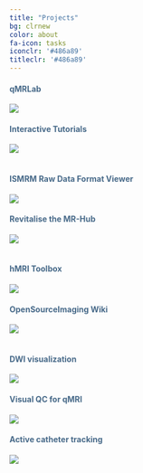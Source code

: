 ```yaml
---
title: "Projects"
bg: clrnew
color: about
fa-icon: tasks
iconclr: '#486a89'
titleclr: '#486a89'
---
```


<div class="row">
  
  <div class="col s6">
     <h4 style="color: #486a89; text-align: left"> qMRLab </h4>
    <a href="https://github.com/mrathon/idea-pitches/issues/1" target="blank"><img src="img/projects/qmrlab.png"/></a>
   </div>

  <div class="col s6">
      <h4 style="color: #486a89; text-align: left"> Interactive Tutorials </h4>
    <a href="https://github.com/mrathon/idea-pitches/issues/2" target="blank"><img src="img/projects/inttut.gif"/></a>
  </div>

</div>

<br> 

<div class="row">

<div class="col s6">
    <h4 style="color: #486a89; text-align: left"> ISMRM Raw Data Format Viewer </h4>
    <a href="https://github.com/mrathon/idea-pitches/issues/4" target="blank"><img src="img/projects/ismrmrd.png"/></a>  
</div>

<div class="col s6">
     <h4 style="color: #486a89; text-align: left"> Revitalise the MR-Hub </h4>
    <a href="https://github.com/mrathon/idea-pitches/issues/6" target="blank"><img src="img/projects/mrhub.png"/></a>

</div>

<br>

<div class="row">
  
  <div class="col s6">
     <h4 style="color: #486a89; text-align: left"> hMRI Toolbox </h4>
    <a href="https://github.com/mrathon/idea-pitches/issues/5" target="blank"><img src="img/projects/hmri.jpg"/></a>
   </div>

  <div class="col s6">
    <h4 style="color: #486a89; text-align: left"> OpenSourceImaging Wiki </h4>
    <a href="https://github.com/mrathon/idea-pitches/issues/3" target="blank"><img src="img/projects/osi.jpg"/></a>
  </div>
   
</div>

<br>

<div class="row">
  
  <div class="col s6">
     <h4 style="color: #486a89; text-align: left"> DWI visualization </h4>
    <a href="https://github.com/mrathon/idea-pitches/issues/7" target="blank"><img src="img/projects/dwi.jpg"/></a>
  </div>

   <div class="col s6">
     <h4 style="color: #486a89; text-align: left"> Visual QC for qMRI </h4>
  <a href="https://github.com/raamana/visualqc" target="blank"><img src="img/projects/visual_qc.png"/></a> 
  </div>
  
</div>

<div class="row">
  
  <div class="col s6">
     <h4 style="color: #486a89; text-align: left"> Active catheter tracking </h4>
    <a href="https://github.com/mrathon/idea-pitches/issues/9" target="blank"><img src="img/projects/cathater.png"/></a>
  </div>

</div>


